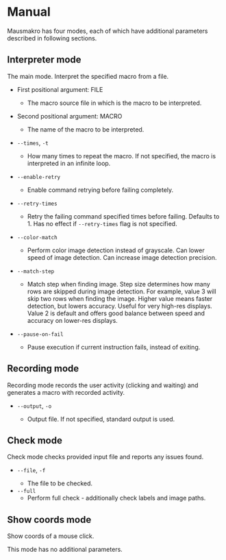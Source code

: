 # Manual

Mausmakro has four modes, each of which have additional parameters described in
following sections.

## Interpreter mode

The main mode. Interpret the specified macro from a file.

- First positional argument: FILE
    - The macro source file in which is the macro to be interpreted.

- Second positional argument: MACRO
    - The name of the macro to be interpreted.

- `--times`, `-t` <times>
    - How many times to repeat the macro. If not specified, the macro is
      interpreted in an infinite loop.

- `--enable-retry`
    - Enable command retrying before failing completely.

- `--retry-times` <number>
    - Retry the failing command specified times before failing. Defaults to 1.
      Has no effect if `--retry-times` flag is not specified.

- `--color-match`
    - Perform color image detection instead of grayscale. Can lower speed of
      image detection. Can increase image detection precision.

- `--match-step` <number>
    - Match step when finding image. Step size determines how many rows are
      skipped during image detection. For example, value 3 will skip two rows
      when finding the image. Higher value means faster detection, but lowers
      accuracy. Useful for very high-res displays. Value 2 is default and offers
      good balance between speed and accuracy on lower-res displays.

- `--pause-on-fail`
    - Pause execution if current instruction fails, instead of exiting.

## Recording mode

Recording mode records the user activity (clicking and waiting)
and generates a macro with recorded activity.

- `--output`, `-o` <file>
    - Output file. If not specified, standard output is used.

## Check mode

Check mode checks provided input file and reports any issues found.

- `--file`, `-f` <file>
    - The file to be checked.
- `--full`
    - Perform full check - additionally check labels and image paths.

## Show coords mode

Show coords of a mouse click.

This mode has no additional parameters.